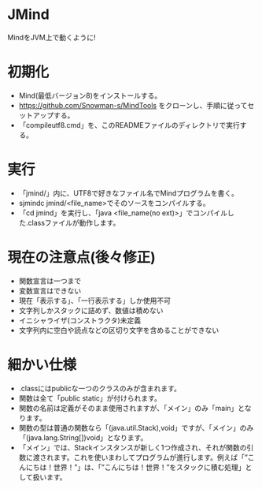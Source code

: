 # JMind
MindをJVM上で動くように!  

# 初期化
- Mind(最低バージョン8)をインストールする。  
- https://github.com/Snowman-s/MindTools をクローンし、手順に従ってセットアップする。
- 「compileutf8.cmd」を、このREADMEファイルのディレクトリで実行する。
# 実行
- 「jmind/」内に、UTF8で好きなファイル名でMindプログラムを書く。
- sjmindc jmind/<file_name>でそのソースをコンパイルする。
- 「cd jmind」を実行し、「java <file_name(no ext)>」でコンパイルした.classファイルが動作します。
# 現在の注意点(後々修正)
- 関数宣言は一つまで
- 変数宣言はできない
- 現在「表示する」、「一行表示する」しか使用不可
- 文字列しかスタックに詰めず、数値は積めない
- イニシャライザ(コンストラクタ)未定義
- 文字列内に空白や読点などの区切り文字を含めることができない
# 細かい仕様
- .classにはpublicな一つのクラスのみが含まれます。
- 関数は全て「public static」が付けられます。
- 関数の名前は定義がそのまま使用されますが、「メイン」のみ「main」となります。
- 関数の型は普通の関数なら「(java.util.Stack),void」ですが、「メイン」のみ「(java.lang.String[])void」となります。
- 「メイン」では、Stackインスタンスが新しく1つ作成され、それが関数の引数に渡されます。これを使いまわしてプログラムが進行します。例えば「”こんにちは！世界！”」は、「”こんにちは！世界！”をスタックに積む処理」として扱います。
